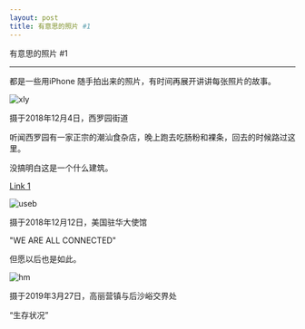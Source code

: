 ```yaml
---
layout: post
title: 有意思的照片 #1
---
```


有意思的照片 #1

-----

都是一些用iPhone 随手拍出来的照片，有时间再展开讲讲每张照片的故事。

![xly](/assets/xly.jpg)

摄于2018年12月4日，西罗园街道

听闻西罗园有一家正宗的潮汕食杂店，晚上跑去吃肠粉和裸条，回去的时候路过这里。

没搞明白这是一个什么建筑。


<a href="/assets/acef.pdf">Link 1</a>


![useb](/assets/useb.jpg)

摄于2018年12月12日，美国驻华大使馆

"WE ARE ALL CONNECTED"

但愿以后也是如此。





![hm](/assets/hm.jpg)

摄于2019年3月27日，高丽营镇与后沙峪交界处

“生存状况”



